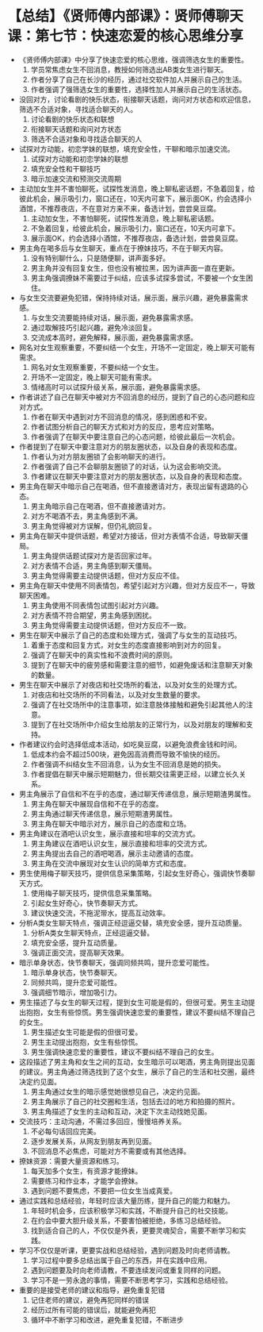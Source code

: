 # 【总结】《贤师傅内部课》：贤师傅聊天课：第七节：快速恋爱的核心思维分享

-   《贤师傅内部课》中分享了快速恋爱的核心思维，强调筛选女生的重要性。
    1.  学员常焦虑女生不回消息，教授如何筛选出AB类女生进行聊天。
    2.  作者分享了自己在长沙的经历，通过社交软件加人并展示自己的生活。
    3.  作者强调了强筛选女生的重要性，选择性加人并展示自己的生活状态。
-   没回对方，讨论看剧的快乐状态，衔接聊天话题，询问对方状态和欢迎信息，筛选不合适对象，寻找适合聊天的人。
    1.  讨论看剧的快乐状态和联想
    2.  衔接聊天话题和询问对方状态
    3.  筛选不合适对象和寻找适合聊天的人
-   试探对方动能，初恋学妹的联想，填充安全性，干聊和暗示加速交流。
    1.  试探对方动能和初恋学妹的联想
    2.  填充安全性和干聊技巧
    3.  暗示加速交流和预测交流周期
-   主动加女生并不害怕聊死，试探性发消息，晚上聊私密话题，不急着回复，给彼此机会，展示吸引力，窗口还在，10天内可拿下，展示面OK，约会选择小酒馆，不推荐夜店，不在意对方来不来，备选计划，尝尝臭豆腐。 
    1.  主动加女生，不害怕聊死，试探性发消息，晚上聊私密话题。
    2.  不急着回复，给彼此机会，展示吸引力，窗口还在，10天内可拿下。
    3.  展示面OK，约会选择小酒馆，不推荐夜店，备选计划，尝尝臭豆腐。
-   男主角在喝多后与女生聊天，重点在于撩妹技巧，不在于聊天内容。
    1.  没有特别聊什么，只是随便聊，讲声面多好。
    2.  男主角并没有回复女生，但也没有被拉黑，因为讲声面一直在更新。
    3.  男主角强调撩妹不需要过于纠结，应该多试探多尝试，不要被一个女生困住。
-   与女生交流要避免犯错，保持持续对话，展示面，展示兴趣，避免暴露需求感。
    1.  与女生交流要能持续对话，展示面，避免暴露需求感。
    2.  通过取解技巧引起兴趣，避免冷淡回复。
    3.  交流成本高时，避免解释，展示面，避免暴露需求感。
-   网名对女生观察重要，不要纠结一个女生，开场不一定固定，晚上聊天可能有需求。
    1.  网名对女生观察重要，不要纠结一个女生。
    2.  开场不一定固定，晚上聊天可能有需求。
    3.  情绪高时可以试探升级关系，展示面，避免暴露需求感。
-   作者讲述了自己在聊天中被对方不回消息的经历，提到了自己的心态问题和应对方式。
    1.  作者在聊天中遇到对方不回消息的情况，感到困惑和不安。
    2.  作者试图分析自己的聊天方式和对方的反应，思考应对策略。
    3.  作者强调了在聊天中要注意自己的心态问题，给彼此最后一次机会。
-   作者提到了在聊天中要注意对方的朋友圈状态，以及自身的表现和态度。
    1.  作者认为对方朋友圈锁了会影响聊天的进行。
    2.  作者强调了自己不会聊朋友圈锁了的对话，认为这会影响交流。
    3.  作者建议在聊天中要注意对方的朋友圈状态，以及自身的表现和态度。
-   男主角在聊天中暗示自己在喝酒，但不直接邀请对方，表现出留有退路的心态。
    1.  男主角暗示自己在喝酒，但不直接邀请对方。
    2.  对方不喝酒不去，男主角感到不满。
    3.  男主角觉得被对方误解，但仍礼貌回复。
-   男主角在聊天中提供话题，希望对方接话，但对方表情不合适，导致聊天僵局。
    1.  男主角提供话题试探对方是否回家过年。
    2.  对方表情不合适，男主角感到聊天僵局。
    3.  男主角觉得需要主动提供话题，但对方反应不佳。
-   男主角在聊天中使用不同表情包，希望引起对方兴趣，但对方反应不一，导致聊天困难。
    1.  男主角使用不同表情包试图引起对方兴趣。
    2.  对方表情不符合期望，男主角感到困扰。
    3.  男主角觉得需要主动提供话题，但对方反应不一致。
-   男生在聊天中展示了自己的态度和处理方式，强调了与女生的互动技巧。
    1.  着重于态度和回复方式，对女生的态度直接影响到对方的回复。
    2.  强调了在聊天中的真实性和不浪费时间的原则。
    3.  提到了在聊天中的疲劳感和需要注意的细节，如避免废话和注意聊天对象的数量。
-   男生在聊天中展示了对夜店和社交场所的看法，以及对女生的处理方式。
    1.  对夜店和社交场所的不同看法，以及对女生数量的要求。
    2.  强调了在社交场所中的注意事项，如注意肢体接触和避免引起其他人的注意。
    3.  提到了在社交场所中介绍女生给朋友的正常行为，以及对朋友的理解和支持。
-   作者建议约会时选择低成本活动，如吃臭豆腐，以避免浪费金钱和时间。
    1.  低成本约会不超过500块，避免因高消费而导致不愉快的经历。
    2.  作者强调不纠结女生不回消息，认为女生不回消息是她的损失。
    3.  作者提倡在聊天中展示短期魅力，但长期交往需更正经，以建立长久关系。
-   男主角展示了自信和不在乎的态度，通过聊天传递信息，展示短期渣男属性。
    1.  男主角在聊天中展现自信和不在乎的态度。
    2.  男主角通过聊天传递信息，展示短期渣男属性。
    3.  男主角在聊天中暗示对方，展示自己的态度和立场。
-   男主角建议在酒吧认识女生，展示直接和坦率的交流方式。
    1.  男主角建议在酒吧认识女生，展示直接和坦率的交流方式。
    2.  男主角提出去自己的酒吧喝酒，展示主动邀请的态度。
    3.  男主角在交流中展现对女生认识的简单方式和态度。
-   男生使用梅子聊天技巧，提供信息采集策略，引起女生好奇心，强调快节奏聊天方式。
    1.  使用梅子聊天技巧，提供信息采集策略。
    2.  引起女生好奇心，快节奏聊天方式。
    3.  建议快速交流，不拖泥带水，提高互动效率。
-   分析A类女生聊天特点，强调正经逗逼交替，填充安全感，提升互动质量。
    1.  分析A类女生聊天特点，正经逗逼交替。
    2.  填充安全感，提升互动质量。
    3.  强调正面交流，提高聊天效果。
-   暗示单身状态，快节奏聊天，强调同频共鸣，提升恋爱可能性。
    1.  暗示单身状态，快节奏聊天。
    2.  同频共鸣，提升恋爱可能性。
    3.  强调细节暗示，增加吸引力。
-   男生描述了与女生的聊天过程，提到女生可能是假的，但很可爱。男生主动提出抱抱，女生有些惊慌。男生强调快速恋爱的重要性，建议不要纠结不理自己的女生。
    1.  男生描述女生可能是假的但很可爱。
    2.  男生主动提出抱抱，女生有些惊慌。
    3.  男生强调快速恋爱的重要性，建议不要纠结不理自己的女生。
-   这段描述了男主角和女生之间的互动，女生暗示可以喝酒，男主角则提出见面的建议。男主角通过筛选找到了这个女生，展示了自己的生活和社交圈，最终决定约见面。
    1.  男主角通过女生的暗示感觉她很想见自己，决定约见面。
    2.  男主角展示了自己的社交圈和生活，包括去过的地方和拍摄的照片。
    3.  男主角描述了女生的主动和互动，决定下次主动找她见面。
-   交流技巧：主动沟通，不需过多回应，慢慢培养关系。
    1.  不必每句话回应完美。
    2.  逐步发展关系，从网友到朋友再到见面。
    3.  不回消息不必焦虑，可能对方不需要或有其他选择。
-   撩妹资源：需要大量资源和练习。
    1.  每天加多个女生，有资源才能撩妹。
    2.  需要练习和作业本，才能学会撩妹。
    3.  遇到问题不要焦虑，不要把一位女生当成真爱。
-   通过实践和总结经验，年轻时应该大量历练，提升自己的能力和魅力。
    1.  年轻时机会多，应该积极学习和实践，不断提升自己的社交技能。
    2.  在约会中要大胆升级关系，不要害怕被拒绝，多练习总结经验。
    3.  找到适合自己的人，不仅仅是外表，更要灵魂契合，需要不断学习和实践。
-   学习不仅仅是听课，更要实战和总结经验，遇到问题及时向老师请教。
    1.  学习过程中要多总结出属于自己的东西，并在实践中应用。
    2.  遇到问题要及时向老师请教，不要连续发问或重复同样的问题。
    3.  学习不是一劳永逸的事情，需要不断思考学习，实践和总结经验。
-   重要的是接受老师的建议和指导，避免重复犯错
    1.  记住老师的建议，避免再犯同样的错误
    2.  经历过所有可能的错误后，就能避免再犯
    3.  循环中不断学习和改进，避免重复犯错，不断进步